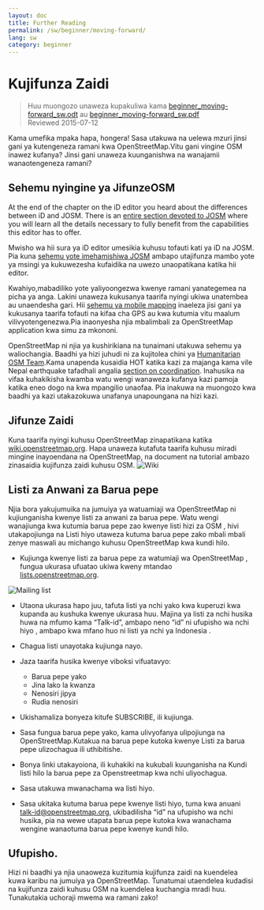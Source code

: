 ```yaml
---
layout: doc
title: Further Reading
permalink: /sw/beginner/moving-forward/
lang: sw
category: beginner
---
```


Kujifunza Zaidi
===============

> Huu muongozo unaweza kupakuliwa kama [beginner_moving-forward_sw.odt](/files/beginner_moving-forward_sw.odt) au [beginner_moving-forward_sw.pdf](/files/beginner_moving-forward_sw.pdf)  
> Reviewed 2015-07-12  

Kama umefika mpaka hapa, hongera! Sasa utakuwa na uelewa mzuri jinsi gani ya kutengeneza ramani kwa OpenStreetMap.Vitu gani vingine  OSM inawez kufanya? Jinsi gani unaweza kuunganishwa na wanajamii wanaotengeneza ramani?

 Sehemu nyingine ya JifunzeOSM
---------------------------

At the end of the chapter on the iD editor you heard about the differences between iD and JOSM. 
There is an [entire section devoted to JOSM](/en/josm/) where you will learn all the details necessary 
to fully benefit from the capabilities this editor has to offer.

Mwisho wa hii sura ya iD editor umesikia kuhusu tofauti kati ya iD na JOSM. Pia kuna [sehemu yote imehamishiwa JOSM](/en/josm/) ambapo utajifunza mambo yote ya msingi ya kukuwezesha kufaidika na uwezo unaopatikana katika hii editor.

Kwahiyo,mabadiliko yote yaliyoongezwa kwenye ramani yanategemea na picha ya anga. Lakini unaweza kukusanya taarifa nyingi ukiwa unatembea  au unaendesha gari. Hii [sehemu ya  mobile mapping](/en/mobile-mapping/) inaeleza jisi gani ya kukusanya taarifa tofauti na kifaa cha GPS au kwa kutumia vitu maalum vilivyotengenezwa.Pia inaonyesha njia mbalimbali za OpenStreetMap application kwa simu za mkononi. 
 
OpenStreetMap ni njia ya kushirikiana na tunaimani utakuwa sehemu ya waliochangia. Baadhi ya hizi juhudi ni za kujitolea chini ya [Humanitarian OSM Team](http://hotosm.org).Kama unapenda kusaidia HOT katika kazi za majanga kama vile Nepal earthquake tafadhali angalia [section on coordination](/en/coordination/). Inahusika na vifaa kuhakikisha kwamba watu wengi wanaweza kufanya kazi pamoja katika eneo dogo na kwa mpangilio unaofaa. Pia inakuwa na muongozo kwa baadhi ya kazi utakazokuwa unafanya unapoungana na hizi kazi.

Jifunze Zaidi
----------

Kuna taarifa nyingi kuhusu OpenStreetMap zinapatikana katika [wiki.openstreetmap.org](http://wiki.openstreetmap.org/). Hapa unaweza kutafuta taarifa kuhusu miradi mingine inayoendana na OpenStreetMap, na document na tutorial ambazo zinasaidia kujifunza zaidi kuhusu OSM.
![Wiki][]

<!--pia taarifa zaidi itapatikana hapa ikishaandaliwa  --> 

Listi za Anwani za Barua pepe
------------

Njia bora yakujumuika na jumuiya ya watuamiaji wa OpenStreetMap ni kujiunganisha kwenye listi za anwani za barua pepe. Watu wengi wanajiunga kwa kutumia barua pepe zao kwenye listi hizi za OSM , hivi utakapojiunga na Listi hiyo utaweza kutuma barua pepe zako mbali mbali zenye maswali au michango kuhusu OpenStreetMap  kwa kundi hilo. 

- Kujiunga kwenye listi za barua pepe za watumiaji wa OpenStreetMap , fungua ukurasa ufuatao ukiwa kweny mtandao   
    [lists.openstreetmap.org](http://lists.openstreetmap.org/).

![Mailing list][]

-  Utaona ukurasa hapo juu, tafuta listi ya nchi yako kwa kuperuzi kwa kupanda au kushuka kwenye ukurasa huu. Majina ya listi    za nchi husika huwa na mfumo kama “Talk-id”, ambapo neno “id” ni ufupisho wa nchi hiyo , ambapo kwa mfano huo ni listi ya    nchi ya Indonesia .
  
-   Chagua listi unayotaka kujiunga nayo.

-   Jaza taarifa husika kwenye viboksi vifuatavyo:

    -   Barua pepe yako
    -   Jina lako la kwanza
    -   Nenosiri jipya
    -   Rudia nenosiri

-   Ukishamaliza bonyeza kitufe SUBSCRIBE, ili kujiunga.

-   Sasa fungua barua pepe yako, kama ulivyofanya ulipojiunga na OpenStreetMap.Kutakua na barua pepe kutoka kwenye Listi         za barua pepe ulizochagua ili uthibitishe.

-   Bonya linki utakayoiona, ili kuhakiki na kukubali kuunganisha na Kundi listi hilo la barua pepe za Openstreetmap kwa        nchi uliyochagua.

-   Sasa utakuwa  mwanachama  wa listi hiyo. 
-   Sasa ukitaka kutuma barua pepe kwenye listi hiyo, tuma kwa anuani          [talk-id@openstreetmap.org](mailto:talk-id@openstreetmap.org), ukibadilisha “id” na ufupisho wa nchi husika, pia na wewe utapata barua pepe kutoka kwa wanachama wengine wanaotuma barua pepe kwenye kundi hilo.


<!-- maybe expand and put this back later
MapOSMatic
----------
Moja kati ya miradi inaitwa MapOSMatic, ambapo unaweza kufuatilia kwa mtandao katika [maposmatic.org](http://www.maposmatic.org/). Hapo kuna vifaa rahisi kwa ajili ya kuprint katika ramani kwa eneo lolote utakalochagua. Hii moja kwa moja itatengeneza ramani, pamoja na grid katika ramani, na eneo la index litaonekana katika eneo. 
![MapOSMatic][]
-->

Ufupisho.
-------
Hizi ni baadhi ya njia unaoweza kuzitumia kujifunza zaidi na kuendelea kuwa karibu na jumuiya ya OpenStreetMap. Tunatumai utaendelea kudadisi na kujifunza zaidi kuhusu OSM na kuendelea kuchangia mradi huu. Tunakutakia uchoraji mwema wa ramani zako!

[MapOSMatic]: /images/beginner/maposmatic-homepage.png
[Wiki]: /images/beginner/osm-wiki.png
[Mailing list]: /images/beginner/osm-mailing-lists.png
